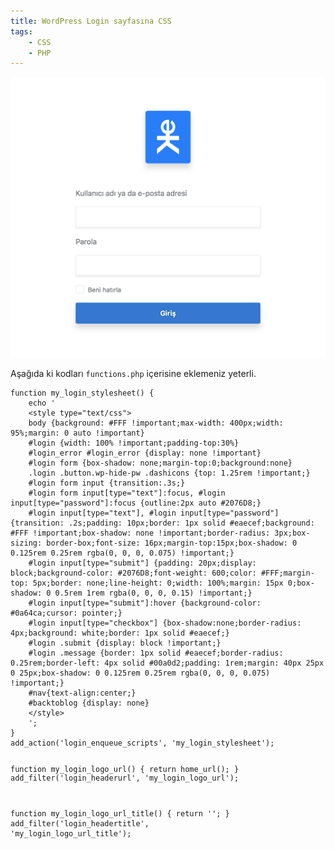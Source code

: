 ```yaml
---
title: WordPress Login sayfasına CSS
tags:
    - CSS
    - PHP
---
```



<img src="/assets/Untitled-1.png" />

<p class="my-3">Aşağıda ki kodları <code>functions.php</code> içerisine eklemeniz yeterli.</p>
<pre><code class="language-php">function my_login_stylesheet() {
    echo '
    &lt;style type="text/css"&gt;
    body {background: #FFF !important;max-width: 400px;width: 95%;margin: 0 auto !important}
    #login {width: 100% !important;padding-top:30%}
    #login_error #login_error {display: none !important}
    #login form {box-shadow: none;margin-top:0;background:none}
    .login .button.wp-hide-pw .dashicons {top: 1.25rem !important;}
    #login form input {transition:.3s;}
    #login form input[type="text"]:focus, #login input[type="password"]:focus {outline:2px auto #2076D8;}
    #login input[type="text"], #login input[type="password"] {transition: .2s;padding: 10px;border: 1px solid #eaecef;background: #FFF !important;box-shadow: none !important;border-radius: 3px;box-sizing: border-box;font-size: 16px;margin-top:15px;box-shadow: 0 0.125rem 0.25rem rgba(0, 0, 0, 0.075) !important;}
    #login input[type="submit"] {padding: 20px;display: block;background-color: #2076D8;font-weight: 600;color: #FFF;margin-top: 5px;border: none;line-height: 0;width: 100%;margin: 15px 0;box-shadow: 0 0.5rem 1rem rgba(0, 0, 0, 0.15) !important;}
    #login input[type="submit"]:hover {background-color: #0a64ca;cursor: pointer;}
    #login input[type="checkbox"] {box-shadow:none;border-radius: 4px;background: white;border: 1px solid #eaecef;}
    #login .submit {display: block !important;}
    #login .message {border: 1px solid #eaecef;border-radius: 0.25rem;border-left: 4px solid #00a0d2;padding: 1rem;margin: 40px 25px 0 25px;box-shadow: 0 0.125rem 0.25rem rgba(0, 0, 0, 0.075) !important;}
    #nav{text-align:center;}
    #backtoblog {display: none}
    &lt;/style&gt;
    '; 
} 
add_action('login_enqueue_scripts', 'my_login_stylesheet');

function my_login_logo_url() {
    return home_url();
}
add_filter('login_headerurl', 'my_login_logo_url');

function my_login_logo_url_title() {
    return '';
}
add_filter('login_headertitle', 'my_login_logo_url_title');</code></pre>